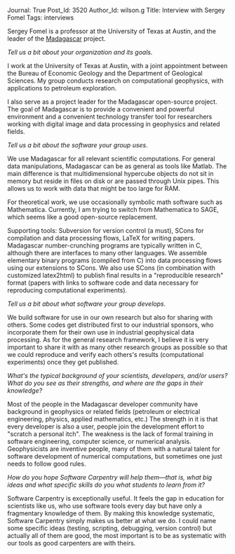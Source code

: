 Journal: True
Post_Id: 3520
Author_Id: wilson.g
Title: Interview with Sergey Fomel
Tags: interviews

<p>Sergey Fomel is a professor at the University of Texas at Austin, and the leader of the <a href="https://sourceforge.net/blog/for-reproducible-research-go-to-madagascar/">Madagascar</a> project.</p>
<p><em>Tell us a bit about your organization and its goals.</em></p>
<p>I work at the University of Texas at Austin, with a joint appointment between the Bureau of Economic Geology and the Department of Geological Sciences. My group conducts research on computational geophysics, with applications to petroleum exploration.</p>
<p>I also serve as a project leader for the Madagascar open-source project. The goal of Madagascar is to provide a convenient and powerful environment and a convenient technology transfer tool for researchers working with digital image and data processing in geophysics and related fields.</p>
<p><em>Tell us a bit about the software your group uses.</em></p>
<p>We use Madagascar for all relevant scientific computations. For general data manipulations, Madagascar can be as general as tools like Matlab. The main difference is that multidimensional hypercube objects do not sit in memory but reside in files on disk or are passed through Unix pipes. This allows us to work with data that might be too large for RAM.</p>
<p>For theoretical work, we use occasionally symbolic math software such as Mathematica. Currently, I am trying to switch from Mathematica to SAGE, which seems like a good open-source replacement.</p>
<p>Supporting tools: Subversion for version control (a must), SCons for compilation and data processing flows, LaTeX for writing papers. Madagascar number-crunching programs are typically written in C, although there are interfaces to many other languages. We assemble elementary binary programs (compiled from C) into data processing flows using our extensions to SCons. We also use SCons (in combination with customized latex2html) to publish final results in a "reproducible research" format (papers with links to software code and data necessary for reproducing computational experiments).</p>
<p><em>Tell us a bit about what software your group develops.</em></p>
<p>We build software for use in our own research but also for sharing with others. Some codes get distributed first to our industrial sponsors, who incorporate them for their own use in industrial geophysical data processing. As for the general research framework, I believe it is very important to share it with as many other research groups as possible so that we could reproduce and verify each others's results (computational experiments) once they get published.</p>
<p><em>What's the typical background of your scientists, developers, and/or users? What do you see as their strengths, and where are the gaps in their knowledge?</em></p>
<p>Most of the people in the Madagascar developer community have background in geophysics or related fields (petroleum or electrical engineering, physics, applied mathematics, etc.) The strength in it is that every developer is also a user, people join the development effort to "scratch a personal itch". The weakness is the lack of formal training in software engineering, computer science, or numerical analysis. Geophysicists are inventive people, many of them with a natural talent for software development of numerical computations, but sometimes one just needs to follow good rules.</p>
<p><em>How do you hope Software Carpentry will help them&mdash;that is, what big ideas and what specific skills do you what students to learn from it?</em></p>
<p>Software Carpentry is exceptionally useful. It feels the gap in education for scientists like us, who use software tools every day but have only a fragmentary knowledge of them. By making this knowledge systematic, Software Carpentry simply makes us better at what we do. I could name some specific ideas (testing, scripting, debugging, version control) but actually all of them are good, the most important is to be as systematic with our tools as good carpenters are with theirs.</p>
